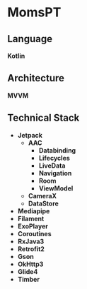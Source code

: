 # MomsPT

## **Language**

**Kotlin**

## **Architecture**

**MVVM**

## **Technical Stack**

- **Jetpack**
    - **AAC**
        - **Databinding**
        - **Lifecycles**
        - **LiveData**
        - **Navigation**
        - **Room**
        - **ViewModel**
    - **CameraX**
    - **DataStore**
- **Mediapipe**
- **Filament**
- **ExoPlayer**
- **Coroutines**
- **RxJava3**
- **Retrofit2**
- **Gson**
- **OkHttp3**
- **Glide4**
- **Timber**
